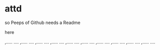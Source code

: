 # attd

so Peeps of Github needs a Readme


here       




,.....
....
,.....
....
,.....
....
,.....
....
,.....
....
,.....
....
,.....
....
,.....
....
,.....
....
,.....
....
